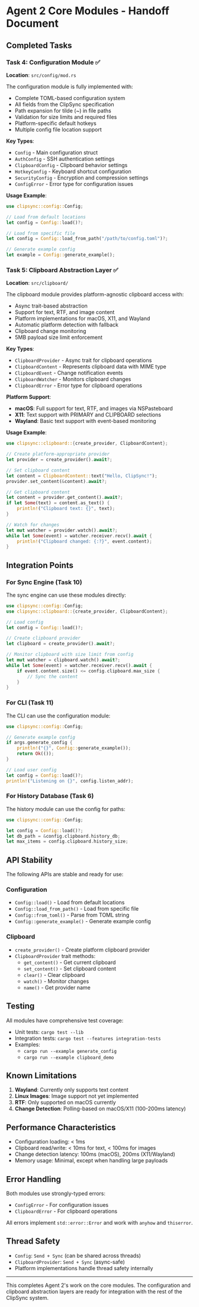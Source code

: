 # Agent 2 Core Modules - Handoff Document

## Completed Tasks

### Task 4: Configuration Module ✅
**Location**: `src/config/mod.rs`

The configuration module is fully implemented with:
- Complete TOML-based configuration system
- All fields from the ClipSync specification
- Path expansion for tilde (~) in file paths
- Validation for size limits and required files
- Platform-specific default hotkeys
- Multiple config file location support

**Key Types**:
- `Config` - Main configuration struct
- `AuthConfig` - SSH authentication settings
- `ClipboardConfig` - Clipboard behavior settings
- `HotkeyConfig` - Keyboard shortcut configuration
- `SecurityConfig` - Encryption and compression settings
- `ConfigError` - Error type for configuration issues

**Usage Example**:
```rust
use clipsync::config::Config;

// Load from default locations
let config = Config::load()?;

// Load from specific file
let config = Config::load_from_path("/path/to/config.toml")?;

// Generate example config
let example = Config::generate_example();
```

### Task 5: Clipboard Abstraction Layer ✅
**Location**: `src/clipboard/`

The clipboard module provides platform-agnostic clipboard access with:
- Async trait-based abstraction
- Support for text, RTF, and image content
- Platform implementations for macOS, X11, and Wayland
- Automatic platform detection with fallback
- Clipboard change monitoring
- 5MB payload size limit enforcement

**Key Types**:
- `ClipboardProvider` - Async trait for clipboard operations
- `ClipboardContent` - Represents clipboard data with MIME type
- `ClipboardEvent` - Change notification events
- `ClipboardWatcher` - Monitors clipboard changes
- `ClipboardError` - Error type for clipboard operations

**Platform Support**:
- **macOS**: Full support for text, RTF, and images via NSPasteboard
- **X11**: Text support with PRIMARY and CLIPBOARD selections
- **Wayland**: Basic text support with event-based monitoring

**Usage Example**:
```rust
use clipsync::clipboard::{create_provider, ClipboardContent};

// Create platform-appropriate provider
let provider = create_provider().await?;

// Set clipboard content
let content = ClipboardContent::text("Hello, ClipSync!");
provider.set_content(&content).await?;

// Get clipboard content
let content = provider.get_content().await?;
if let Some(text) = content.as_text() {
    println!("Clipboard text: {}", text);
}

// Watch for changes
let mut watcher = provider.watch().await?;
while let Some(event) = watcher.receiver.recv().await {
    println!("Clipboard changed: {:?}", event.content);
}
```

## Integration Points

### For Sync Engine (Task 10)
The sync engine can use these modules directly:

```rust
use clipsync::config::Config;
use clipsync::clipboard::{create_provider, ClipboardContent};

// Load config
let config = Config::load()?;

// Create clipboard provider
let clipboard = create_provider().await?;

// Monitor clipboard with size limit from config
let mut watcher = clipboard.watch().await?;
while let Some(event) = watcher.receiver.recv().await {
    if event.content.size() <= config.clipboard.max_size {
        // Sync the content
    }
}
```

### For CLI (Task 11)
The CLI can use the configuration module:

```rust
use clipsync::config::Config;

// Generate example config
if args.generate_config {
    println!("{}", Config::generate_example());
    return Ok(());
}

// Load user config
let config = Config::load()?;
println!("Listening on {}", config.listen_addr);
```

### For History Database (Task 6)
The history module can use the config for paths:

```rust
use clipsync::config::Config;

let config = Config::load()?;
let db_path = &config.clipboard.history_db;
let max_items = config.clipboard.history_size;
```

## API Stability

The following APIs are stable and ready for use:

### Configuration
- `Config::load()` - Load from default locations
- `Config::load_from_path()` - Load from specific file
- `Config::from_toml()` - Parse from TOML string
- `Config::generate_example()` - Generate example config

### Clipboard
- `create_provider()` - Create platform clipboard provider
- `ClipboardProvider` trait methods:
  - `get_content()` - Get current clipboard
  - `set_content()` - Set clipboard content
  - `clear()` - Clear clipboard
  - `watch()` - Monitor changes
  - `name()` - Get provider name

## Testing

All modules have comprehensive test coverage:
- Unit tests: `cargo test --lib`
- Integration tests: `cargo test --features integration-tests`
- Examples: 
  - `cargo run --example generate_config`
  - `cargo run --example clipboard_demo`

## Known Limitations

1. **Wayland**: Currently only supports text content
2. **Linux Images**: Image support not yet implemented
3. **RTF**: Only supported on macOS currently
4. **Change Detection**: Polling-based on macOS/X11 (100-200ms latency)

## Performance Characteristics

- Configuration loading: < 1ms
- Clipboard read/write: < 10ms for text, < 100ms for images
- Change detection latency: 100ms (macOS), 200ms (X11/Wayland)
- Memory usage: Minimal, except when handling large payloads

## Error Handling

Both modules use strongly-typed errors:
- `ConfigError` - For configuration issues
- `ClipboardError` - For clipboard operations

All errors implement `std::error::Error` and work with `anyhow` and `thiserror`.

## Thread Safety

- `Config`: `Send + Sync` (can be shared across threads)
- `ClipboardProvider`: `Send + Sync` (async-safe)
- Platform implementations handle thread safety internally

---

This completes Agent 2's work on the core modules. The configuration and clipboard abstraction layers are ready for integration with the rest of the ClipSync system.